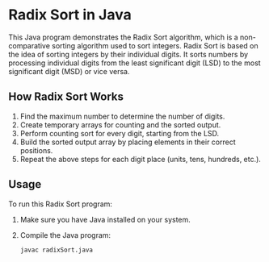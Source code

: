 # Radix Sort in Java

This Java program demonstrates the Radix Sort algorithm, which is a non-comparative sorting algorithm used to sort integers. Radix Sort is based on the idea of sorting integers by their individual digits. It sorts numbers by processing individual digits from the least significant digit (LSD) to the most significant digit (MSD) or vice versa.

## How Radix Sort Works

1. Find the maximum number to determine the number of digits.
2. Create temporary arrays for counting and the sorted output.
3. Perform counting sort for every digit, starting from the LSD.
4. Build the sorted output array by placing elements in their correct positions.
5. Repeat the above steps for each digit place (units, tens, hundreds, etc.).

## Usage

To run this Radix Sort program:

1. Make sure you have Java installed on your system.

2. Compile the Java program:

   ```sh
   javac radixSort.java
